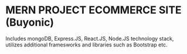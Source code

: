 # MERN PROJECT ECOMMERCE SITE (Buyonic)

Includes mongoDB, Express.JS, React.JS, Node.JS technology stack, utilizes additional framesworks and libraries such as Bootstrap etc.
